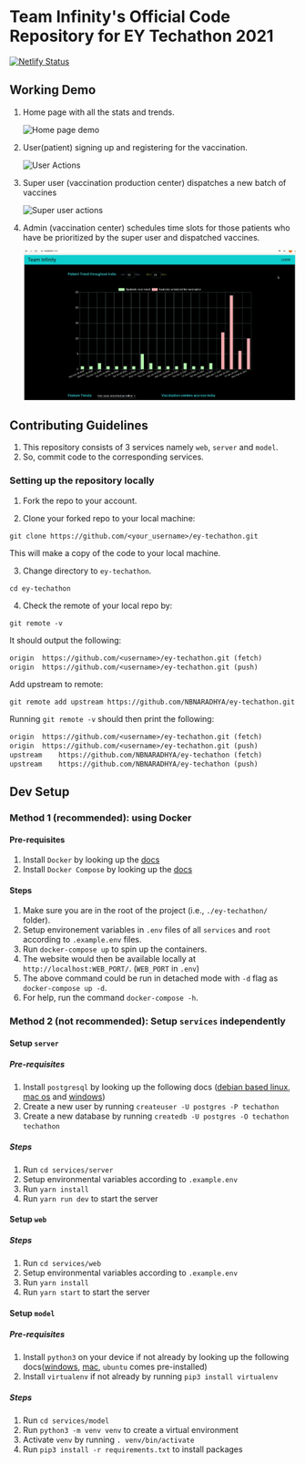 # Team Infinity's Official Code Repository for EY Techathon 2021

[![Netlify Status](https://api.netlify.com/api/v1/badges/be01e56c-1eac-4a73-9aee-57dd9be3af0f/deploy-status)](https://app.netlify.com/sites/covid-vaccine-distribution/deploys)

## Working Demo

1. Home page with all the stats and trends.

   ![Home page demo](workingDemo/homePage.gif)

2. User(patient) signing up and registering for the vaccination.

   ![User Actions](workingDemo/user.gif)

3. Super user (vaccination production center) dispatches a new batch of vaccines

   ![Super user actions](workingDemo/superUser.gif)

4. Admin (vaccination center) schedules time slots for those patients who have be prioritized by the super user and dispatched vaccines.

   ![Admin actions](workingDemo/admin.gif)

## Contributing Guidelines

1. This repository consists of 3 services namely `web`, `server` and `model`.
2. So, commit code to the corresponding services.

### Setting up the repository locally

1. Fork the repo to your account.

2. Clone your forked repo to your local machine:

```
git clone https://github.com/<your_username>/ey-techathon.git
```

This will make a copy of the code to your local machine.

3. Change directory to `ey-techathon`.

```
cd ey-techathon
```

4. Check the remote of your local repo by:

```
git remote -v
```

It should output the following:

```
origin	https://github.com/<username>/ey-techathon.git (fetch)
origin	https://github.com/<username>/ey-techathon.git (push)
```

Add upstream to remote:

```
git remote add upstream https://github.com/NBNARADHYA/ey-techathon.git
```

Running `git remote -v` should then print the following:

```
origin	https://github.com/<username>/ey-techathon.git (fetch)
origin	https://github.com/<username>/ey-techathon.git (push)
upstream	https://github.com/NBNARADHYA/ey-techathon (fetch)
upstream	https://github.com/NBNARADHYA/ey-techathon (push)
```

## Dev Setup

### Method 1 (recommended): using Docker

#### Pre-requisites

1. Install `Docker` by looking up the [docs](https://docs.docker.com/get-docker/)
2. Install `Docker Compose` by looking up the [docs](https://docs.docker.com/compose/install/)

#### Steps

1. Make sure you are in the root of the project (i.e., `./ey-techathon/` folder).
2. Setup environement variables in `.env` files of all `services` and `root` according to `.example.env` files.
3. Run `docker-compose up` to spin up the containers.
4. The website would then be available locally at `http://localhost:WEB_PORT/`. (`WEB_PORT` in `.env`)
5. The above command could be run in detached mode with `-d` flag as `docker-compose up -d`.
6. For help, run the command `docker-compose -h`.

### Method 2 (not recommended): Setup `services` independently

#### Setup `server`

##### Pre-requisites

1. Install `postgresql` by looking up the following docs ([debian based linux](https://www.postgresql.org/download/linux/debian/), [mac os](https://www.postgresql.org/download/macosx/) and [windows](https://www.postgresql.org/download/windows/))
2. Create a new user by running `createuser -U postgres -P techathon `
3. Create a new database by running `createdb -U postgres -O techathon techathon`

##### Steps

1. Run `cd services/server`
2. Setup environmental variables according to `.example.env`
3. Run `yarn install`
4. Run `yarn run dev` to start the server

#### Setup `web`

##### Steps

1. Run `cd services/web`
2. Setup environmental variables according to `.example.env`
3. Run `yarn install`
4. Run `yarn start` to start the server

#### Setup `model`

##### Pre-requisites

1. Install `python3` on your device if not already by looking up the following docs([windows](https://www.python.org/downloads/windows/), [mac](https://www.python.org/downloads/mac-osx/), `ubuntu` comes pre-installed)
2. Install `virtualenv` if not already by running `pip3 install virtualenv`

##### Steps

1. Run `cd services/model`
2. Run `python3 -m venv venv` to create a virtual environment
3. Activate `venv` by running `. venv/bin/activate`
4. Run `pip3 install -r requirements.txt` to install packages
